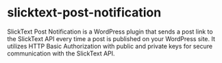 # slicktext-post-notification
SlickText Post Notification is a WordPress plugin that sends a post link to the SlickText API every time a post is published on your WordPress site. It utilizes HTTP Basic Authorization with public and private keys for secure communication with the SlickText API.
